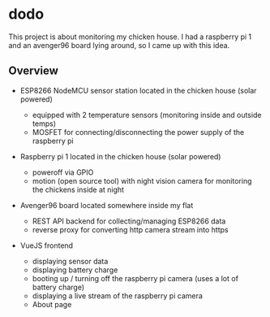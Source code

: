 # dodo

This project is about monitoring my chicken house. I had a raspberry pi 1 and an avenger96 board lying around, so I came up with this idea.

## Overview
- ESP8266 NodeMCU sensor station located in the chicken house (solar powered)
  - equipped with 2 temperature sensors (monitoring inside and outside temps)
  - MOSFET for connecting/disconnecting the power supply of the raspberry pi
- Raspberry pi 1 located in the chicken house (solar powered)
  - poweroff via GPIO
  - motion (open source tool) with night vision camera for monitoring the chickens inside at night

- Avenger96 board located somewhere inside my flat
  - REST API backend for collecting/managing ESP8266 data
  - reverse proxy for converting http camera stream into https

- VueJS frontend 
    - displaying sensor data
    - displaying battery charge
    - booting up / turning off the raspberry pi camera (uses a lot of battery charge)
    - displaying a live stream of the raspberry pi camera
    - About page